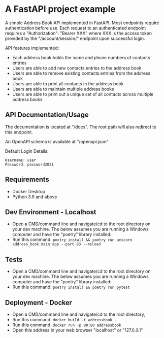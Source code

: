 # A FastAPI project example

A simple Address Book API implemented in FastAPI. Most endpoints require authentication before use. Each request to an authenticated endpoint requires a "Authorization": "Bearer XXX" where XXX is the access token provided by the "/account/session/" endpoint upon successful login.

API features implemented:
- Each address book holds the name and phone numbers of contacts entries
- Users are able to add new contacts entries to the address book
- Users are able to remove existing contacts entries from the address book
- Users are able to print all contacts in the address book
- Users are able to maintain multiple address books
- Users are able to print out a unique set of all contacts across multiple address books

## API Documentation/Usage
The documentation is located at "/docs". The root path will also redirect to this endpoint. 

An OpenAPI schema is available at "/openapi.json"

Default Login Details:

```
Username: user
Password: password2021
```

## Requirements
- Docker Desktop
- Python 3.9 and above

## Dev Environment - Localhost

- Open a CMD/command line and navigate/cd to the root directory on your dev machine. The below assumes you are running a Windows computer and have the "poetry" library installed:
- Run this command: ```poetry install && poetry run uvicorn address_book.main:app --port 80 --reload```

## Tests

- Open a CMD/command line and navigate/cd to the root directory on your dev machine. The below assumes you are running a Windows computer and have the "poetry" library installed:
- Run this command: ```poetry install && poetry run pytest```

## Deployment - Docker

- Open a CMD/command line and navigate/cd to the root directory,
- Run this command: ```docker build -t addressbook .```
- Run this command: ```docker run -p 80:80 addressbook```
- Open this address in your web browser "localhost" or "127.0.0.1"
